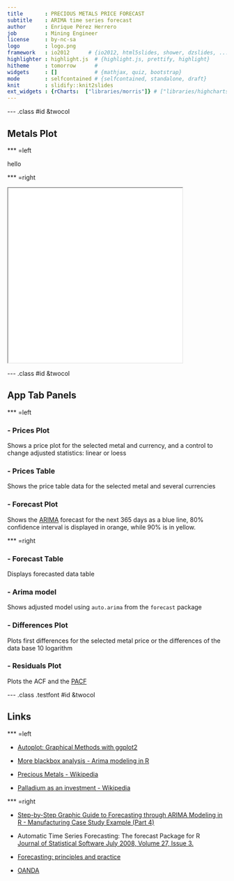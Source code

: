 ```yaml
---
title       : PRECIOUS METALS PRICE FORECAST
subtitle    : ARIMA time series forecast
author      : Enrique Pérez Herrero
job         : Mining Engineer
license     : by-nc-sa
logo        : logo.png
framework   : io2012      # {io2012, html5slides, shower, dzslides, ...}
highlighter : highlight.js  # {highlight.js, prettify, highlight}
hitheme     : tomorrow      # 
widgets     : []            # {mathjax, quiz, bootstrap}
mode        : selfcontained # {selfcontained, standalone, draft}
knit        : slidify::knit2slides
ext_widgets : {rCharts:  ["libraries/morris"]} # ["libraries/highcharts", "libraries/nvd3"]
--- 
```


<style>
.title-slide {
  background-color: #C8FE2E;
}
</style>

<style>
aside.gdbar img {
  width:  85px; 
  height: 85px; 
  position: absolute;
  right: 0;
  margin: 5px 5px;
}
</style>

<style>
.testfont{
  font-size: 12px;
   }
</style>

--- .class #id &twocol

## Metals Plot

*** =left

hello

*** =right





<iframe src ='figures/figure01.html', width = "400px", height = "400px">
 </iframe> 

--- .class #id &twocol

## App Tab Panels



*** =left

### - Prices Plot  
Shows a price plot for the selected metal and currency, and a control to change adjusted statistics: linear or loess 
### - Prices Table  
Shows the price table data for the selected metal and several currencies
### - Forecast Plot  
Shows the [ARIMA](https://en.wikipedia.org/wiki/Autoregressive_integrated_moving_average) forecast for the next 365 days as a blue line, 80% confidence interval is displayed in orange, while 90% is in yellow.

*** =right
### - Forecast Table  
Displays forecasted data table
### - Arima model  
Shows adjusted model using `auto.arima` from the `forecast` package
### - Differences Plot  
Plots first differences for the selected metal price or the differences of the data base 10 logarithm
### - Residuals Plot  
Plots the ACF and the [PACF](https://en.wikipedia.org/wiki/Partial_autocorrelation_function)


--- .class .testfont #id &twocol
## Links



*** =left

* [Autoplot: Graphical Methods with ggplot2](http://librestats.com/2012/06/11/autoplot-graphical-methods-with-ggplot2/)

* [More blackbox analysis - Arima modeling in R](http://businessforecastblog.com/more-blackbox-analysis-arima-modeling-in-r/)

* [Precious Metals - Wikipedia](https://en.wikipedia.org/wiki/Precious_metal)

* [Palladium as an investment - Wikipedia](https://en.wikipedia.org/wiki/Palladium_as_an_investment)

*** =right

* [Step-by-Step Graphic Guide to Forecasting through ARIMA Modeling in R - Manufacturing Case Study Example (Part 4)](http://ucanalytics.com/blogs/step-by-step-graphic-guide-to-forecasting-through-arima-modeling-in-r-manufacturing-case-study-example/)

* Automatic Time Series Forecasting: The forecast Package for R  
[Journal of Statistical Software July 2008, Volume 27, Issue 3.](http://www.jstatsoft.org/article/view/v027i03)

* [Forecasting: principles and practice](https://www.otexts.org/fpp)

* [OANDA](http://www.oanda.com/)





